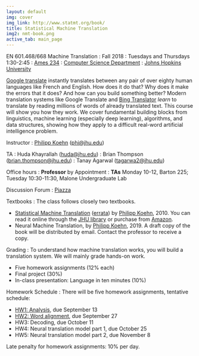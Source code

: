 ```yaml
---
layout: default
img: cover
img_link: http://www.statmt.org/book/
title: Statistical Machine Translation
img2: nmt-book.png
active_tab: main_page 
---
```


EN 601.468/668 Machine Translation
: Fall 2018
: Tuesdays and Thursdays 1:30-2:45
: [Ames 234](http://webapps.jhu.edu/jhuniverse/information_about_hopkins/visitor_information/how_to_get_here/homewood_campus/pdf/homewood_campus_map.pdf)
: [Computer Science Department](http://www.cs.jhu.edu/)
: [Johns Hopkins University](http://www.jhu.edu/)

[Google translate](http://translate.google.com/) instantly
translates between any pair of over eighty human languages 
like French and English. How does it do that? Why does it 
make the errors that it does? And how can you build something 
better? Modern translation systems like Google Translate and 
[Bing Translator](http://www.microsofttranslator.com/)
*learn* to translate by reading millions of words of already 
translated text. This course will show you how they work. 
We cover fundamental building blocks from linguistics, 
machine learning (especially deep learning), algorithms, and data structures, 
showing how they apply to a difficult
real-word artificial intelligence problem.


Instructor
: [Philipp Koehn](http://www.cs.jhu.edu/~phi/) (<phi@jhu.edu>)

TA
: Huda Khayrallah (<huda@jhu.edu>)
: Brian Thompson (brian.thompson@jhu.edu)
: Tanay Agarwal (tagarwa2@jhu.edu)

Office hours
: **Professor** by Appointment
: **TAs** Monday 10-12, Barton 225; Tuesday 10:30-11:30, Malone Undergraduate Lab

Discussion Forum
: [Piazza](http://piazza.com/jhu/fall2018/en601468/home)

Textbooks
: The class follows closely two textbooks.
* [Statistical Machine Translation](http://www.statmt.org/book/) (<a href="http://statmt.org/book/errata.html">errata</a>) 
by [Philipp Koehn](http://www.cs.jhu.edu/~phi/), 2010.
You can read it online through the <a href="https://catalyst.library.jhu.edu/catalog/bib_3522360">JHU library</a> or 
purchase from <a href="http://www.amazon.com/Statistical-Machine-Translation-Philipp-Koehn/dp/0521874157">Amazon</a>.
* Neural Machine Translation, by [Philipp Koehn](http://www.cs.jhu.edu/~phi/), 2019. A draft copy of the book will be distributed by email. Contact the professor to receive a copy.

Grading
: To understand how machine translation works, you will build a translation system.
We will mainly grade hands-on work.

* Five homework assignments (12% each)
* Final project (30%)
* In-class presentation: Language in ten minutes (10%)

Homework Schedule
: There will be five homework assignments, tentative schedule:
* [HW1: Analysis](hw0.html), due September 13
* [HW2: Word alignment](hw1.html), due September 27
* HW3: Decoding, due October 11
* HW4: Neural translation model part 1, due October 25
* HW5: Neural translation model part 2, due November 8

Late penalty for homework assignments: 10% per day.
